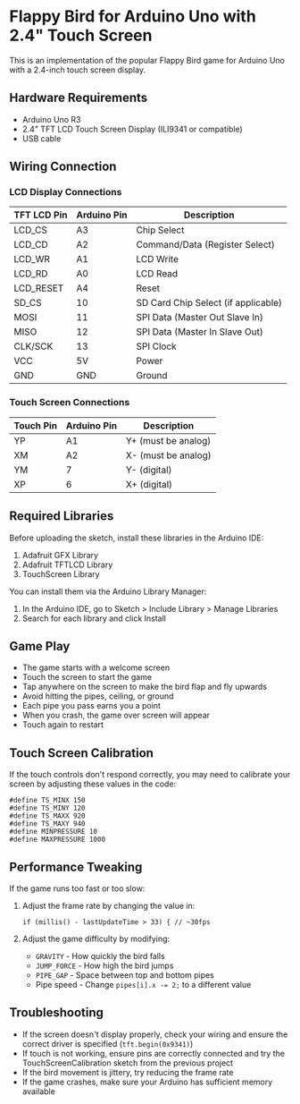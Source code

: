 # Flappy Bird for Arduino Uno with 2.4" Touch Screen

This is an implementation of the popular Flappy Bird game for Arduino Uno with a 2.4-inch touch screen display.

## Hardware Requirements

- Arduino Uno R3
- 2.4" TFT LCD Touch Screen Display (ILI9341 or compatible)
- USB cable 

## Wiring Connection

### LCD Display Connections

| TFT LCD Pin | Arduino Pin | Description |
|-------------|-------------|-------------|
| LCD_CS      | A3          | Chip Select |
| LCD_CD      | A2          | Command/Data (Register Select) |
| LCD_WR      | A1          | LCD Write |
| LCD_RD      | A0          | LCD Read |
| LCD_RESET   | A4          | Reset |
| SD_CS       | 10          | SD Card Chip Select (if applicable) |
| MOSI        | 11          | SPI Data (Master Out Slave In) |
| MISO        | 12          | SPI Data (Master In Slave Out) |
| CLK/SCK     | 13          | SPI Clock |
| VCC         | 5V          | Power |
| GND         | GND         | Ground |

### Touch Screen Connections

| Touch Pin | Arduino Pin | Description |
|-----------|-------------|-------------|
| YP        | A1          | Y+ (must be analog) |
| XM        | A2          | X- (must be analog) |
| YM        | 7           | Y- (digital) |
| XP        | 6           | X+ (digital) |

## Required Libraries

Before uploading the sketch, install these libraries in the Arduino IDE:

1. Adafruit GFX Library
2. Adafruit TFTLCD Library
3. TouchScreen Library

You can install them via the Arduino Library Manager:
1. In the Arduino IDE, go to Sketch > Include Library > Manage Libraries
2. Search for each library and click Install

## Game Play

- The game starts with a welcome screen
- Touch the screen to start the game
- Tap anywhere on the screen to make the bird flap and fly upwards
- Avoid hitting the pipes, ceiling, or ground
- Each pipe you pass earns you a point
- When you crash, the game over screen will appear
- Touch again to restart

## Touch Screen Calibration

If the touch controls don't respond correctly, you may need to calibrate your screen by adjusting these values in the code:

```
#define TS_MINX 150
#define TS_MINY 120
#define TS_MAXX 920
#define TS_MAXY 940
#define MINPRESSURE 10
#define MAXPRESSURE 1000
```

## Performance Tweaking

If the game runs too fast or too slow:

1. Adjust the frame rate by changing the value in:
   ```
   if (millis() - lastUpdateTime > 33) { // ~30fps
   ```

2. Adjust the game difficulty by modifying:
   - `GRAVITY` - How quickly the bird falls
   - `JUMP_FORCE` - How high the bird jumps
   - `PIPE_GAP` - Space between top and bottom pipes
   - Pipe speed - Change `pipes[i].x -= 2;` to a different value

## Troubleshooting

- If the screen doesn't display properly, check your wiring and ensure the correct driver is specified (`tft.begin(0x9341)`)
- If touch is not working, ensure pins are correctly connected and try the TouchScreenCalibration sketch from the previous project
- If the bird movement is jittery, try reducing the frame rate
- If the game crashes, make sure your Arduino has sufficient memory available 
